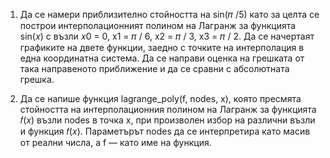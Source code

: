 1.  Да се намери приблизително стойността на 
    sin(𝜋 /5) като за целта се построи интерполационният полином на Лагранж за функцията 
    sin(𝑥) с възли 𝑥0 = 0, x1 = 𝜋 / 6, x2 = 𝜋 / 3, x3 = 𝜋 / 2. Да се начертаят графиките на двете функции, заедно с точките на интерполация в 
    една координатна система. Да се направи оценка на грешката от така направеното приближение и да се сравни с абсолютната грешка.

2. Да се напише функция lagrange_poly(f, nodes, x), която пресмята стойността на интерполационния полином на Лагранж за функцията 
   𝑓(𝑥) възли nodes в точка x, при произволен избор на различни възли и функция 
   𝑓(𝑥). Параметърът nodes да се интерпретира като масив от реални числа, а f — като име на функция.
